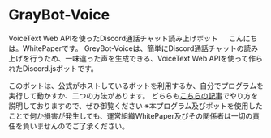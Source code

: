 # GrayBot-Voice
VoiceText Web APIを使ったDiscord通話チャット読み上げボット
　
こんにちは。WhitePaperです。
GreyBot-Voiceは、簡単にDiscord通話チャットの読み上げを行うため、一味違った声を生成できる、VoiceText Web APIを使って作られたDiscord.jsボットです。  

このボットは、公式がホストしているボットを利用するか、自分でプログラムを実行して動かすか、二つの方法があります。
どちらも[こちらの記事](https://qiita.com/Tapo0825/items/fd580d0bdd8cdd66b490)でやり方を説明しておりますので、ぜひ御覧ください
※本プログラム及びボットを使用したことで何か損害が発生しても、運営組織WhitePaper及びその関係者は一切の責任を負いませんのでご了承ください。
  
